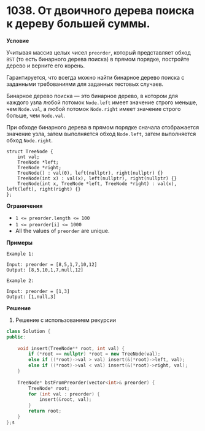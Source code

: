 # 1038. От двоичного дерева поиска к дереву большей суммы.

**Условие**

Учитывая массив целых чисел `preorder`, который представляет обход `BST` (то есть бинарного дерева поиска) в прямом порядке, постройте дерево и верните его корень.

Гарантируется, что всегда можно найти бинарное дерево поиска с заданными требованиями для заданных тестовых случаев.

Бинарное дерево поиска — это бинарное дерево, в котором для каждого узла любой потомок `Node.left` имеет значение строго меньше, чем `Node.val`, а любой потомок `Node.right` имеет значение строго больше, чем `Node.val`.

При обходе бинарного дерева в прямом порядке сначала отображается значение узла, затем выполняется обход `Node.left`, затем выполняется обход `Node.right`.

```
struct TreeNode {
    int val;
    TreeNode *left;
    TreeNode *right;
    TreeNode() : val(0), left(nullptr), right(nullptr) {}
    TreeNode(int x) : val(x), left(nullptr), right(nullptr) {}
    TreeNode(int x, TreeNode *left, TreeNode *right) : val(x), left(left), right(right) {}
};
```

**Ограничения**
- `1 <= preorder.length <= 100`
- `1 <= preorder[i] <= 1000`
- All the values of `preorder` are unique.


**Примеры**
```
Example 1:

Input: preorder = [8,5,1,7,10,12]
Output: [8,5,10,1,7,null,12]

Example 2:

Input: preorder = [1,3]
Output: [1,null,3]
```

**Решение**

1. Решение с использованием рекурсии

```C++
class Solution {
public:
    
    void insert(TreeNode** root, int val) {
        if (*root == nullptr) *root = new TreeNode(val);
        else if ((*root)->val > val) insert(&(*root)->left, val);
        else if ((*root)->val < val) insert(&(*root)->right, val);
    }
    
    TreeNode* bstFromPreorder(vector<int>& preorder) {
        TreeNode* root;
        for (int val : preorder) {
            insert(&root, val);    
        }
        return root;
    }
};s
```